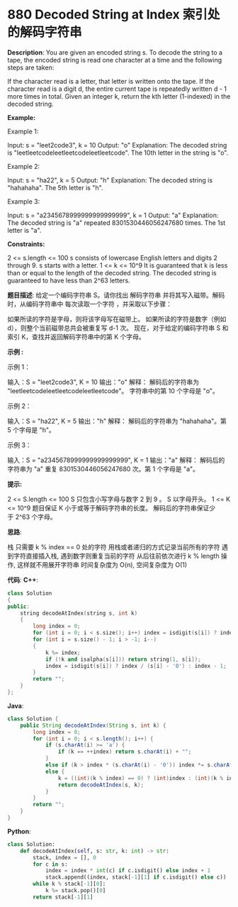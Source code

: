 # 880 Decoded String at Index 索引处的解码字符串

__Description__:
You are given an encoded string s. To decode the string to a tape, the encoded string is read one character at a time and the following steps are taken:

If the character read is a letter, that letter is written onto the tape.
If the character read is a digit d, the entire current tape is repeatedly written d - 1 more times in total.
Given an integer k, return the kth letter (1-indexed) in the decoded string.

__Example:__

Example 1:

Input: s = "leet2code3", k = 10
Output: "o"
Explanation: The decoded string is "leetleetcodeleetleetcodeleetleetcode".
The 10th letter in the string is "o".

Example 2:

Input: s = "ha22", k = 5
Output: "h"
Explanation: The decoded string is "hahahaha".
The 5th letter is "h".

Example 3:

Input: s = "a2345678999999999999999", k = 1
Output: "a"
Explanation: The decoded string is "a" repeated 8301530446056247680 times.
The 1st letter is "a".

__Constraints:__

2 <= s.length <= 100
s consists of lowercase English letters and digits 2 through 9.
s starts with a letter.
1 <= k <= 10^9
It is guaranteed that k is less than or equal to the length of the decoded string.
The decoded string is guaranteed to have less than 2^63 letters.

__题目描述__:
给定一个编码字符串 S。请你找出 解码字符串 并将其写入磁带。解码时，从编码字符串中 每次读取一个字符 ，并采取以下步骤：

如果所读的字符是字母，则将该字母写在磁带上。
如果所读的字符是数字（例如 d），则整个当前磁带总共会被重复写 d-1 次。
现在，对于给定的编码字符串 S 和索引 K，查找并返回解码字符串中的第 K 个字母。

__示例 :__

示例 1：

输入：S = "leet2code3", K = 10
输出："o"
解释：
解码后的字符串为 "leetleetcodeleetleetcodeleetleetcode"。
字符串中的第 10 个字母是 "o"。

示例 2：

输入：S = "ha22", K = 5
输出："h"
解释：
解码后的字符串为 "hahahaha"。第 5 个字母是 "h"。

示例 3：

输入：S = "a2345678999999999999999", K = 1
输出："a"
解释：
解码后的字符串为 "a" 重复 8301530446056247680 次。第 1 个字母是 "a"。

__提示:__

2 <= S.length <= 100
S 只包含小写字母与数字 2 到 9 。
S 以字母开头。
1 <= K <= 10^9
题目保证 K 小于或等于解码字符串的长度。
解码后的字符串保证少于 2^63 个字母。

__思路__:

栈
只需要 k % index == 0 处的字符
用栈或者递归的方式记录当前所有的字符
遇到字符直接插入栈, 遇到数字则重复当前的字符
从后往前依次进行 k % length 操作, 这样就不用展开字符串
时间复杂度为 O(n), 空间复杂度为 O(1)

__代码__:
__C++__:

```C++
class Solution 
{
public:
    string decodeAtIndex(string s, int k) 
    {
        long index = 0;
        for (int i = 0; i < s.size(); i++) index = isdigit(s[i]) ? index * (s[i] - '0') : index + 1;
        for (int i = s.size() - 1; i > -1; i--)
        {
            k %= index;
            if (!k and isalpha(s[i])) return string(1, s[i]);
            index = isdigit(s[i]) ? index / (s[i] - '0') : index - 1;
        }
        return "";
    }
};
```

__Java__:

```Java
class Solution {
    public String decodeAtIndex(String s, int k) {
        long index = 0;
        for (int i = 0; i < s.length(); i++) {
            if (s.charAt(i) >= 'a') {
                if (k == ++index) return s.charAt(i) + "";
            } 
            else if (k > index * (s.charAt(i) - '0')) index *= s.charAt(i) - '0';
            else {
                k = ((int)(k % index) == 0) ? (int)index : (int)(k % index);
                return decodeAtIndex(s, k);
            }
        }
        return "";
    }
}
```

__Python__:

```Python
class Solution:
    def decodeAtIndex(self, s: str, k: int) -> str:
        stack, index = [], 0
        for c in s:
            index = index * int(c) if c.isdigit() else index + 1
            stack.append((index, stack[-1][1] if c.isdigit() else c))
        while k % stack[-1][0]:
            k %= stack.pop()[0]
        return stack[-1][1]
```
